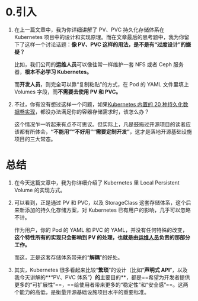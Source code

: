 # 0.引入

1. 在上一篇文章中，我为你详细讲解了 PV、PVC 持久化存储体系在 Kubernetes 项目中的设计和实现原理。而在文章最后的思考题中，我为你留下了这样一个讨论话题：**像 PV、PVC 这样的用法，是不是有“过度设计”的嫌疑？**

   比如，我们公司的**运维人员**可以像往常一样维护一套 NFS 或者 Ceph 服务器，**根本不必学习 Kubernetes。**

   而**开发人员**，则完全可以靠“复制粘贴”的方式，在 Pod 的 YAML 文件里填上 Volumes 字段，而**不需要去使用 PV 和 PVC。**

2. 不过，你有没有想过这样一个问题，如果[Kubernetes 内置的 20 种持久化数据卷实现](https://kubernetes.io/docs/concepts/storage/persistent-volumes/#types-of-persistent-volumes)，都没办法满足你的容器存储需求时，该怎么办？

   这个情况乍一听起来有点不可思议。但实际上，凡是鼓捣过开源项目的读者应该都有所体会，**“不能用”“不好用”“需要定制开发”**，这才是落地开源基础设施项目的三大常态。







# 总结

1. 在今天这篇文章中，我为你详细介绍了 Kubernetes 里 Local Persistent Volume 的实现方式。

2. 可以看到，正是通过 PV 和 PVC，以及 StorageClass 这套存储体系，这个后来新添加的持久化存储方案，对 Kubernetes 已有用户的影响，几乎可以忽略不计。

   作为用户，你的 Pod 的 YAML 和 PVC 的 YAML，并没有任何特殊的改变，**这个特性所有的实现只会影响到 PV 的处理，也就是由<u>运维人员</u>负责的那部分工作。**

   而这，正是这套存储体系带来的“**解耦**”的好处。

3. 其实，Kubernetes 很多看起来比较“**繁琐**”的设计（比如“**声明式 API**”，以及我今天讲解的**“PV、PVC 体系”**）的**主要目的**，都是==希望为开发者提供更多的“可扩展性”==，==给使用者带来更多的“稳定性”和“安全感”==。这两个能力的高低，是衡量开源基础设施项目水平的重要标准。